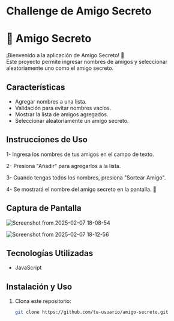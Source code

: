 <h1> Challenge de Amigo Secreto </h1>

# 🎁 Amigo Secreto

¡Bienvenido a la aplicación de Amigo Secreto! 🎉  
Este proyecto permite ingresar nombres de amigos y seleccionar aleatoriamente uno como el amigo secreto.  

##  Características  
- Agregar nombres a una lista.  
- Validación para evitar nombres vacíos.  
- Mostrar la lista de amigos agregados.  
- Seleccionar aleatoriamente un amigo secreto.

##  Instrucciones de Uso
1- Ingresa los nombres de tus amigos en el campo de texto.

2- Presiona "Añadir" para agregarlos a la lista.

3- Cuando tengas todos los nombres, presiona "Sortear Amigo".

4- Se mostrará el nombre del amigo secreto en la pantalla. 🎉

##  Captura de Pantalla  
![Screenshot from 2025-02-07 18-08-54](https://github.com/user-attachments/assets/6bd4b3f0-a6c5-4d4b-80dd-e06e060718d1)

![Screenshot from 2025-02-07 18-12-56](https://github.com/user-attachments/assets/f540d8c5-ed68-463d-b78d-6edbe32a441a)


##  Tecnologías Utilizadas  
- JavaScript  

##  Instalación y Uso  
1. Clona este repositorio:  
   ```bash
   git clone https://github.com/tu-usuario/amigo-secreto.git

